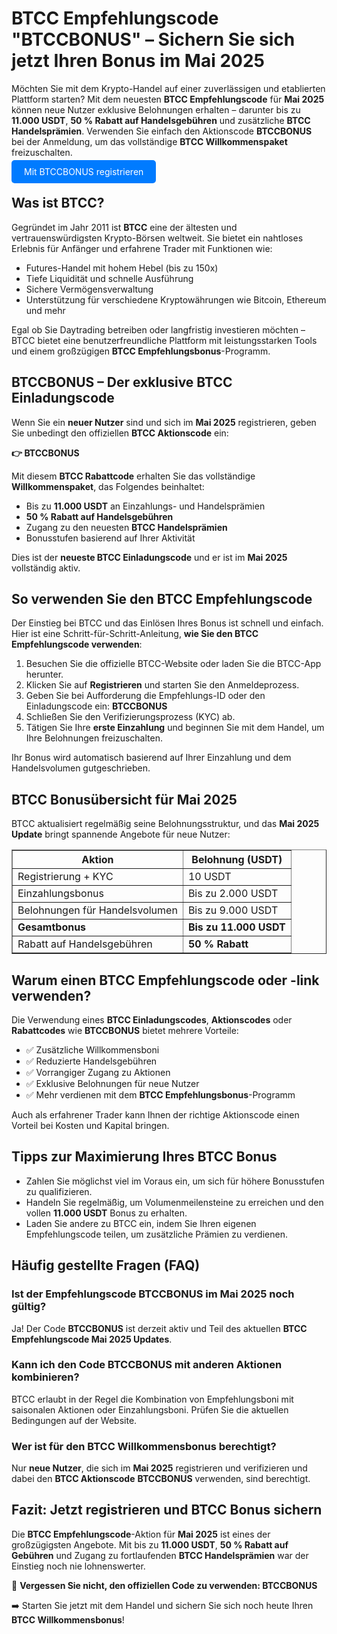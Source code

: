 <h1>BTCC Empfehlungscode "BTCCBONUS" – Sichern Sie sich jetzt Ihren Bonus im Mai 2025</h1>

<p>Möchten Sie mit dem Krypto-Handel auf einer zuverlässigen und etablierten Plattform starten? Mit dem neuesten <strong>BTCC Empfehlungscode</strong> für <strong>Mai 2025</strong> können neue Nutzer exklusive Belohnungen erhalten – darunter bis zu <strong>11.000 USDT</strong>, <strong>50 % Rabatt auf Handelsgebühren</strong> und zusätzliche <strong>BTCC Handelsprämien</strong>. Verwenden Sie einfach den Aktionscode <strong>BTCCBONUS</strong> bei der Anmeldung, um das vollständige <strong>BTCC Willkommenspaket</strong> freizuschalten.</p>
<p><a href="https://partner.btcc.com/us/c/BTCCBONUS/9303" target="_blank" style="color: white; background-color: #007bff; padding: 10px 20px; text-decoration: none; border-radius: 5px;">Mit BTCCBONUS registrieren</a></p>

<h2>Was ist BTCC?</h2>
<p>Gegründet im Jahr 2011 ist <strong>BTCC</strong> eine der ältesten und vertrauenswürdigsten Krypto-Börsen weltweit. Sie bietet ein nahtloses Erlebnis für Anfänger und erfahrene Trader mit Funktionen wie:</p>
<ul>
  <li>Futures-Handel mit hohem Hebel (bis zu 150x)</li>
  <li>Tiefe Liquidität und schnelle Ausführung</li>
  <li>Sichere Vermögensverwaltung</li>
  <li>Unterstützung für verschiedene Kryptowährungen wie Bitcoin, Ethereum und mehr</li>
</ul>
<p>Egal ob Sie Daytrading betreiben oder langfristig investieren möchten – BTCC bietet eine benutzerfreundliche Plattform mit leistungsstarken Tools und einem großzügigen <strong>BTCC Empfehlungsbonus</strong>-Programm.</p>

<h2>BTCCBONUS – Der exklusive BTCC Einladungscode</h2>
<p>Wenn Sie ein <strong>neuer Nutzer</strong> sind und sich im <strong>Mai 2025</strong> registrieren, geben Sie unbedingt den offiziellen <strong>BTCC Aktionscode</strong> ein:</p>
<p><strong>👉 BTCCBONUS</strong></p>
<p>Mit diesem <strong>BTCC Rabattcode</strong> erhalten Sie das vollständige <strong>Willkommenspaket</strong>, das Folgendes beinhaltet:</p>
<ul>
  <li>Bis zu <strong>11.000 USDT</strong> an Einzahlungs- und Handelsprämien</li>
  <li><strong>50 % Rabatt auf Handelsgebühren</strong></li>
  <li>Zugang zu den neuesten <strong>BTCC Handelsprämien</strong></li>
  <li>Bonusstufen basierend auf Ihrer Aktivität</li>
</ul>
<p>Dies ist der <strong>neueste BTCC Einladungscode</strong> und er ist im <strong>Mai 2025</strong> vollständig aktiv.</p>

<h2>So verwenden Sie den BTCC Empfehlungscode</h2>
<p>Der Einstieg bei BTCC und das Einlösen Ihres Bonus ist schnell und einfach. Hier ist eine Schritt-für-Schritt-Anleitung, <strong>wie Sie den BTCC Empfehlungscode verwenden</strong>:</p>
<ol>
  <li>Besuchen Sie die offizielle BTCC-Website oder laden Sie die BTCC-App herunter.</li>
  <li>Klicken Sie auf <strong>Registrieren</strong> und starten Sie den Anmeldeprozess.</li>
  <li>Geben Sie bei Aufforderung die Empfehlungs-ID oder den Einladungscode ein: <strong>BTCCBONUS</strong></li>
  <li>Schließen Sie den Verifizierungsprozess (KYC) ab.</li>
  <li>Tätigen Sie Ihre <strong>erste Einzahlung</strong> und beginnen Sie mit dem Handel, um Ihre Belohnungen freizuschalten.</li>
</ol>
<p>Ihr Bonus wird automatisch basierend auf Ihrer Einzahlung und dem Handelsvolumen gutgeschrieben.</p>

<h2>BTCC Bonusübersicht für Mai 2025</h2>
<p>BTCC aktualisiert regelmäßig seine Belohnungsstruktur, und das <strong>Mai 2025 Update</strong> bringt spannende Angebote für neue Nutzer:</p>
<table border="1" cellpadding="8" cellspacing="0">
  <thead>
    <tr>
      <th>Aktion</th>
      <th>Belohnung (USDT)</th>
    </tr>
  </thead>
  <tbody>
    <tr>
      <td>Registrierung + KYC</td>
      <td>10 USDT</td>
    </tr>
    <tr>
      <td>Einzahlungsbonus</td>
      <td>Bis zu 2.000 USDT</td>
    </tr>
    <tr>
      <td>Belohnungen für Handelsvolumen</td>
      <td>Bis zu 9.000 USDT</td>
    </tr>
    <tr>
      <td><strong>Gesamtbonus</strong></td>
      <td><strong>Bis zu 11.000 USDT</strong></td>
    </tr>
    <tr>
      <td>Rabatt auf Handelsgebühren</td>
      <td><strong>50 % Rabatt</strong></td>
    </tr>
  </tbody>
</table>

<h2>Warum einen BTCC Empfehlungscode oder -link verwenden?</h2>
<p>Die Verwendung eines <strong>BTCC Einladungscodes</strong>, <strong>Aktionscodes</strong> oder <strong>Rabattcodes</strong> wie <strong>BTCCBONUS</strong> bietet mehrere Vorteile:</p>
<ul>
  <li>✅ Zusätzliche Willkommensboni</li>
  <li>✅ Reduzierte Handelsgebühren</li>
  <li>✅ Vorrangiger Zugang zu Aktionen</li>
  <li>✅ Exklusive Belohnungen für neue Nutzer</li>
  <li>✅ Mehr verdienen mit dem <strong>BTCC Empfehlungsbonus</strong>-Programm</li>
</ul>
<p>Auch als erfahrener Trader kann Ihnen der richtige Aktionscode einen Vorteil bei Kosten und Kapital bringen.</p>

<h2>Tipps zur Maximierung Ihres BTCC Bonus</h2>
<ul>
  <li>Zahlen Sie möglichst viel im Voraus ein, um sich für höhere Bonusstufen zu qualifizieren.</li>
  <li>Handeln Sie regelmäßig, um Volumenmeilensteine zu erreichen und den vollen <strong>11.000 USDT</strong> Bonus zu erhalten.</li>
  <li>Laden Sie andere zu BTCC ein, indem Sie Ihren eigenen Empfehlungscode teilen, um zusätzliche Prämien zu verdienen.</li>
</ul>

<h2>Häufig gestellte Fragen (FAQ)</h2>
<h3>Ist der Empfehlungscode BTCCBONUS im Mai 2025 noch gültig?</h3>
<p>Ja! Der Code <strong>BTCCBONUS</strong> ist derzeit aktiv und Teil des aktuellen <strong>BTCC Empfehlungscode Mai 2025 Updates</strong>.</p>

<h3>Kann ich den Code BTCCBONUS mit anderen Aktionen kombinieren?</h3>
<p>BTCC erlaubt in der Regel die Kombination von Empfehlungsboni mit saisonalen Aktionen oder Einzahlungsboni. Prüfen Sie die aktuellen Bedingungen auf der Website.</p>

<h3>Wer ist für den BTCC Willkommensbonus berechtigt?</h3>
<p>Nur <strong>neue Nutzer</strong>, die sich im <strong>Mai 2025</strong> registrieren und verifizieren und dabei den <strong>BTCC Aktionscode</strong> <strong>BTCCBONUS</strong> verwenden, sind berechtigt.</p>

<h2>Fazit: Jetzt registrieren und BTCC Bonus sichern</h2>
<p>Die <strong>BTCC Empfehlungscode</strong>-Aktion für <strong>Mai 2025</strong> ist eines der großzügigsten Angebote. Mit bis zu <strong>11.000 USDT</strong>, <strong>50 % Rabatt auf Gebühren</strong> und Zugang zu fortlaufenden <strong>BTCC Handelsprämien</strong> war der Einstieg noch nie lohnenswerter.</p>

<p>🎉 <strong>Vergessen Sie nicht, den offiziellen Code zu verwenden: BTCCBONUS</strong></p>

<p>➡️ Starten Sie jetzt mit dem Handel und sichern Sie sich noch heute Ihren <strong>BTCC Willkommensbonus</strong>!</p>
